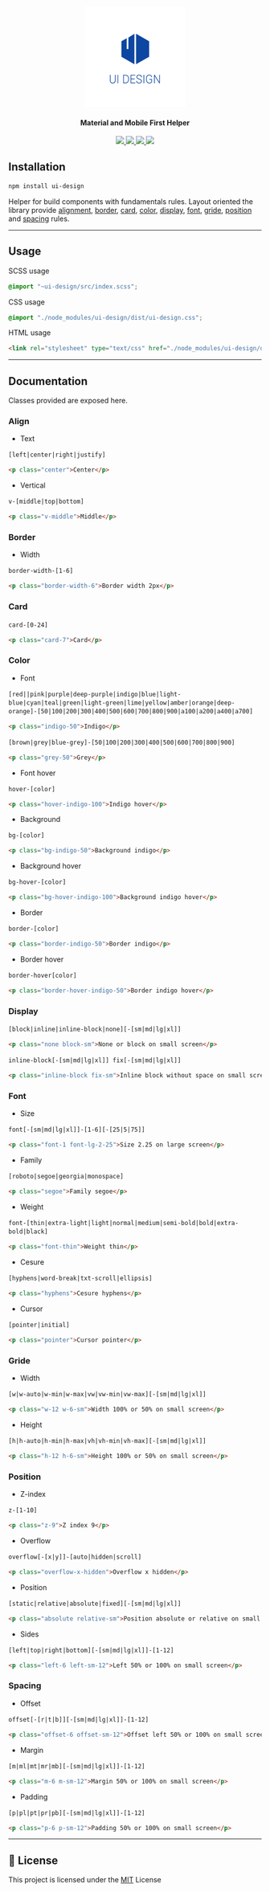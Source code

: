 
<p align="center">
  <a href="https://seeren.github.io/ui-design">
    <img src="https://raw.githubusercontent.com/seeren/ui-design/master/resources/ui-design.png" alt="ui-design"/>
  </a>
</p>
<h4 align="center">
  Material and Mobile First Helper
</h4>
<p align="center">
  <a href="https://www.npmjs.com/package/ui-design">
    <img src="https://img.shields.io/npm/dt/ui-design.svg">
  </a>
  <a href="https://www.codacy.com/app/seeren/ui-design?utm_source=github.com&amp;utm_medium=referral&amp;utm_content=seeren/ui-design&amp;utm_campaign=Badge_Grade">
    <img src="https://api.codacy.com/project/badge/Grade/e933f03e70a34c7bbd45a31f521f3b02">
  </a>
  <a href="https://www.npmjs.com/package/ui-design">
    <img src="https://img.shields.io/npm/v/ui-design.svg">
  </a>
  <a href="LICENSE">
    <img src="https://img.shields.io/badge/license-MIT-blue.svg">
  </a>
</p >

## Installation

```bash
npm install ui-design
```

Helper for build components with fundamentals rules. Layout oriented the library provide [alignment](#align), [border](#border), [card](##card), [color](#color), [display](#display), [font](#font), [gride](#gride), [position](#position) and [spacing](#spacing) rules.

___

## Usage

SCSS usage

```scss
@import "~ui-design/src/index.scss";
```

CSS usage

```css
@import "./node_modules/ui-design/dist/ui-design.css";
```

HTML usage

```html
<link rel="stylesheet" type="text/css" href="./node_modules/ui-design/dist/ui-design.css" />
```

___

## Documentation

Classes provided are exposed here.

<a id="align"></a>

### **Align**

* Text

`[left|center|right|justify]`

```html
<p class="center">Center</p>
```

* Vertical

`v-[middle|top|bottom]`

```html
<p class="v-middle">Middle</p>
```

<a id="border"></a>

### **Border**

* Width

`border-width-[1-6]`

```html
<p class="border-width-6">Border width 2px</p>
```

<a id="card"></a>

### **Card**

`card-[0-24]`

```html
<p class="card-7">Card</p>
```

<a id="color"></a>

### **Color**

* Font

`[red||pink|purple|deep-purple|indigo|blue|light-blue|cyan|teal|green|light-green|lime|yellow|amber|orange|deep-orange]-[50|100|200|300|400|500|600|700|800|900|a100|a200|a400|a700]`

```html
<p class="indigo-50">Indigo</p>
```

`[brown|grey|blue-grey]-[50|100|200|300|400|500|600|700|800|900]`

```html
<p class="grey-50">Grey</p>
```

* Font hover

`hover-[color]`

```html
<p class="hover-indigo-100">Indigo hover</p>
```

* Background

`bg-[color]`

```html
<p class="bg-indigo-50">Background indigo</p>
```

* Background hover

`bg-hover-[color]`

```html
<p class="bg-hover-indigo-100">Background indigo hover</p>
```

* Border

`border-[color]`

```html
<p class="border-indigo-50">Border indigo</p>
```

* Border hover

`border-hover[color]`

```html
<p class="border-hover-indigo-50">Border indigo hover</p>
```

<a id="display"></a>

### **Display**

`[block|inline|inline-block|none][-[sm|md|lg|xl]]`

```html
<p class="none block-sm">None or block on small screen</p>
```

`inline-block[-[sm|md|lg|xl]] fix[-[sm|md|lg|xl]]`

```html
<p class="inline-block fix-sm">Inline block without space on small screen</p>
```

<a id="font"></a>

### **Font**

* Size

`font[-[sm|md|lg|xl]]-[1-6][-[25|5|75]]`

```html
<p class="font-1 font-lg-2-25">Size 2.25 on large screen</p>
```

* Family

`[roboto|segoe|georgia|monospace]`

```html
<p class="segoe">Family segoe</p>
```

* Weight

`font-[thin|extra-light|light|normal|medium|semi-bold|bold|extra-bold|black]`

```html
<p class="font-thin">Weight thin</p>
```

* Cesure

`[hyphens|word-break|txt-scroll|ellipsis]`

```html
<p class="hyphens">Cesure hyphens</p>
```

* Cursor

`[pointer|initial]`

```html
<p class="pointer">Cursor pointer</p>
```

<a id="gride"></a>

### **Gride**

* Width

`[w|w-auto|w-min|w-max|vw|vw-min|vw-max][-[sm|md|lg|xl]]`

```html
<p class="w-12 w-6-sm">Width 100% or 50% on small screen</p>
```

* Height

`[h|h-auto|h-min|h-max|vh|vh-min|vh-max][-[sm|md|lg|xl]]`

```html
<p class="h-12 h-6-sm">Height 100% or 50% on small screen</p>
```

<a id="position"></a>

### **Position**

* Z-index

`z-[1-10]`

```html
<p class="z-9">Z index 9</p>
```

* Overflow

`overflow[-[x|y]]-[auto|hidden|scroll]`

```html
<p class="overflow-x-hidden">Overflow x hidden</p>
```

* Position

`[static|relative|absolute|fixed][-[sm|md|lg|xl]]`

```html
<p class="absolute relative-sm">Position absolute or relative on small screen x hidden</p>
```

* Sides

`[left|top|right|bottom][-[sm|md|lg|xl]]-[1-12]`

```html
<p class="left-6 left-sm-12">Left 50% or 100% on small screen</p>
```

<a id="spacing"></a>

### **Spacing**

* Offset

`offset[-[r|t|b]][-[sm|md|lg|xl]]-[1-12]`

```html
<p class="offset-6 offset-sm-12">Offset left 50% or 100% on small screen</p>
```

* Margin

`[m|ml|mt|mr|mb][-[sm|md|lg|xl]]-[1-12]`

```html
<p class="m-6 m-sm-12">Margin 50% or 100% on small screen</p>
```

* Padding

`[p|pl|pt|pr|pb][-[sm|md|lg|xl]]-[1-12]`

```html
<p class="p-6 p-sm-12">Padding 50% or 100% on small screen</p>
```

___

## 🎫 License
This project is licensed under the [MIT](LICENSE) License





